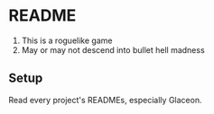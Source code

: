 # README

1. This is a roguelike game
2. May or may not descend into bullet hell madness

## Setup

Read every project's READMEs, especially Glaceon.
